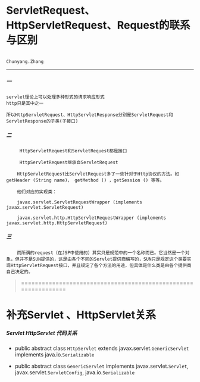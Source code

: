# ServletRequest、 HttpServletRequest、Request的联系与区别

                                                                 Chunyang.Zhang
---
##### 一
    servlet理论上可以处理多种形式的请求响应形式
    http只是其中之一

    所以HttpServletRequest、HttpServletResponse分别是ServletRequest和ServletResponse的子类(子接口)

##### 二 
         HttpServletRequest和ServletRequest都是接口

         HttpServletRequest继承自ServletRequest

        HttpServletRequest比ServletRequest多了一些针对于Http协议的方法。如getHeader (String name)， getMethod () ，getSession () 等等。

        他们对应的实现类：

        javax.servlet.ServletRequestWrapper (implements javax.servlet.ServletRequest)

        javax.servlet.http.HttpServletRequestWrapper (implements javax.servlet.http.HttpServletRequest) 

##### 三

        而所谓的request（在JSP中使用的）其实只是规范中的一个名称而已。它当然是一个对象，但并不是SUN提供的，这是由各个不同的Servlet提供商编写的，SUN只是规定这个类要实现HttpServletRequest接口，并且规定了各个方法的用途，但具体是什么类是由各个提供商自己决定的。




> ===============================================================

# 补充Servlet 、HttpServlet关系

##### Servlet HttpServlet 代码关系

* public abstract class `HttpServlet` extends javax.servlet.`GenericServlet` implements java.io.`Serializable`

* public abstract class `GenericServlet` implements javax.servlet.`Servlet`, javax.servlet.`ServletConfig`, java.io.`Serializable`
